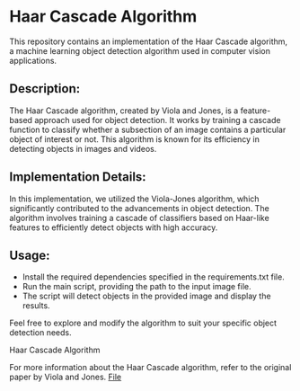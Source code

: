 # Haar Cascade Algorithm

This repository contains an implementation of the Haar Cascade algorithm, a machine learning object detection algorithm used in computer vision applications.

## Description:
The Haar Cascade algorithm, created by Viola and Jones, is a feature-based approach used for object detection. It works by training a cascade function to classify whether a subsection of an image contains a particular object of interest or not. This algorithm is known for its efficiency in detecting objects in images and videos.

## Implementation Details:
In this implementation, we utilized the Viola-Jones algorithm, which significantly contributed to the advancements in object detection. The algorithm involves training a cascade of classifiers based on Haar-like features to efficiently detect objects with high accuracy.

## Usage:
- Install the required dependencies specified in the requirements.txt file.
- Run the main script, providing the path to the input image file.
- The script will detect objects in the provided image and display the results.

Feel free to explore and modify the algorithm to suit your specific object detection needs.

Haar Cascade Algorithm

For more information about the Haar Cascade algorithm, refer to the original paper by Viola and Jones.
<a href="https://www.cs.cmu.edu/~efros/courses/LBMV07/Papers/viola-cvpr-01.pdf" target="_blank">File</a> 

